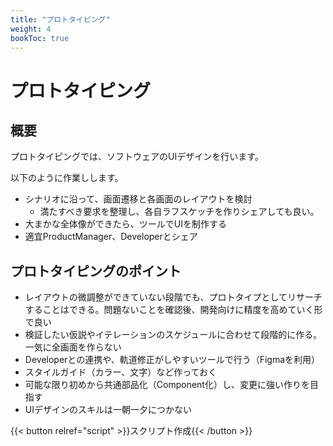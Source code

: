 ```yaml
---
title: "プロトタイピング"
weight: 4
bookToc: true
---
```


# プロトタイピング

## 概要

プロトタイピングでは、ソフトウェアのUIデザインを行います。

以下のように作業しします。
- シナリオに沿って、画面遷移と各画面のレイアウトを検討  
  - 満たすべき要求を整理し、各自ラフスケッチを作りシェアしても良い。
- 大まかな全体像ができたら、ツールでUIを制作する
- 適宜ProductManager、Developerとシェア

## プロトタイピングのポイント

- レイアウトの微調整ができていない段階でも、プロトタイプとしてリサーチすることはできる。問題ないことを確認後、開発向けに精度を高めていく形で良い
- 検証したい仮説やイテレーションのスケジュールに合わせて段階的に作る。一気に全画面を作らない
- Developerとの連携や、軌道修正がしやすいツールで行う（Figmaを利用）
- スタイルガイド（カラー、文字）など作っておく
- 可能な限り初めから共通部品化（Component化）し、変更に強い作りを目指す
- UIデザインのスキルは一朝一夕につかない

{{< button relref="script" >}}スクリプト作成{{< /button >}}

